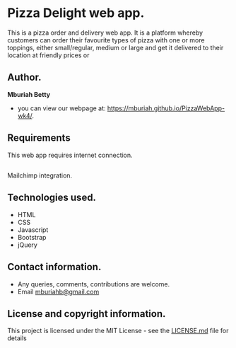 # Pizza Delight web app.

This is a pizza order and delivery web app. It is a platform whereby customers can order their favourite types of pizza with one or more toppings, either small/regular, medium or large and get it delivered to their location at friendly prices or
## Author.
**Mburiah Betty** 
* you can view our webpage at: https://mburiah.github.io/PizzaWebApp-wk4/.

## Requirements
This web app requires internet connection.
 
## 
Mailchimp integration. 
 
## Technologies used.
* HTML
* CSS
* Javascript
* Bootstrap
* jQuery

## Contact information.
* Any queries, comments, contributions are welcome. 
* Email mburiahb@gmail.com

## License and copyright information.
This project is licensed under the MIT License - see the [LICENSE.md](LICENSE.md) file for details